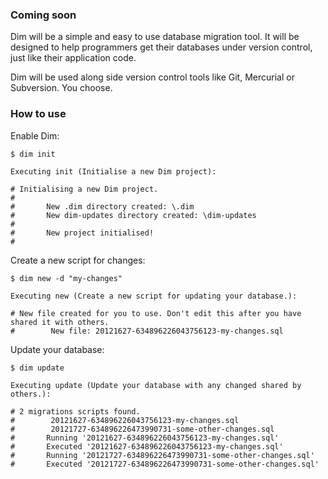### Coming soon

Dim will be a simple and easy to use database migration tool. It will be designed to help programmers get their databases under version control, just like their application code. 

Dim will be used along side version control tools like Git, Mercurial or Subversion. You choose.

### How to use

Enable Dim:
```
$ dim init

Executing init (Initialise a new Dim project):

# Initialising a new Dim project.
#
#       New .dim directory created: \.dim
#       New dim-updates directory created: \dim-updates
#
#       New project initialised!
#
```

Create a new script for changes:
```
$ dim new -d "my-changes"

Executing new (Create a new script for updating your database.):

# New file created for you to use. Don't edit this after you have shared it with others.
#        New file: 20121627-634896226043756123-my-changes.sql
```

Update your database:
```
$ dim update

Executing update (Update your database with any changed shared by others.):

# 2 migrations scripts found.
#        20121627-634896226043756123-my-changes.sql
#        20121727-634896226473990731-some-other-changes.sql
#       Running '20121627-634896226043756123-my-changes.sql'
#       Executed '20121627-634896226043756123-my-changes.sql'
#       Running '20121727-634896226473990731-some-other-changes.sql'
#       Executed '20121727-634896226473990731-some-other-changes.sql'
```